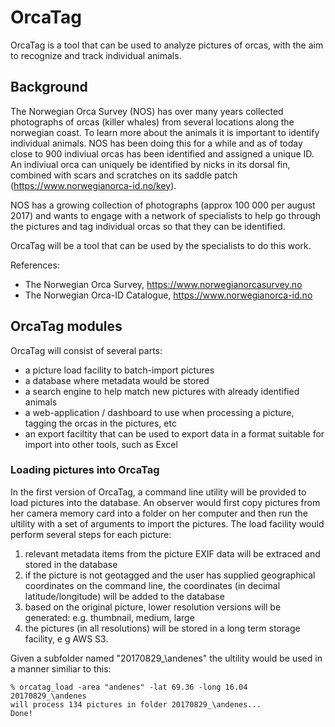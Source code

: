 # OrcaTag
OrcaTag is a tool that can be used to analyze pictures of orcas, with the aim to recognize and track individual animals.

## Background

The Norwegian Orca Survey (NOS) has over many years collected photographs of orcas (killer whales) from several locations along the norwegian coast. To learn more about the animals it is important to identify individual animals. NOS has been doing this for a while and as of today close to 900 indiviual orcas has been identified and assigned a unique ID.
An indiviual orca can uniquely be identified by nicks in its dorsal fin, combined with scars and scratches on its saddle patch (https://www.norwegianorca-id.no/key).

NOS has a growing collection of photographs (approx 100 000 per august 2017) and wants to engage with a network of specialists to help go through the pictures and tag individual orcas so that they can be identified. 

OrcaTag will be a tool that can be used by the specialists to do this work.

References: 

* The Norwegian Orca Survey, https://www.norwegianorcasurvey.no
* The Norwegian Orca-ID Catalogue, https://www.norwegianorca-id.no

## OrcaTag modules

OrcaTag will consist of several parts: 

* a picture load facility to batch-import pictures
* a database where metadata would be stored
* a search engine to help match new pictures with already identified animals
* a web-application / dashboard to use when processing a picture, tagging the orcas in the pictures, etc
* an export faciltity that can be used to export data in a format suitable for import into other tools, such as Excel

### Loading pictures into OrcaTag

In the first version of OrcaTag, a command line utility will be provided to load pictures into the database. An observer would first copy pictures from her camera memory card into a folder on her computer and then run the ultility with a set of arguments to import the pictures. The load facility would perform several steps for each picture: 

1. relevant metadata items from the picture EXIF data will be extraced and stored in the database
1. if the picture is not geotagged and the user has supplied geographical coordinates on the command line, the coordinates (in decimal latitude/longitude) will be added to the database
1. based on the original picture, lower resolution versions will be generated: e.g. thumbnail, medium, large
1. the pictures (in all resolutions) will be stored in a long term storage facility, e g AWS S3.

Given a subfolder named "20170829_\andenes" the ultility would be used in a manner similiar to this: 

    % orcatag_load -area "andenes" -lat 69.36 -long 16.04 20170829_\andenes
    will process 134 pictures in folder 20170829_\andenes...
    Done!





